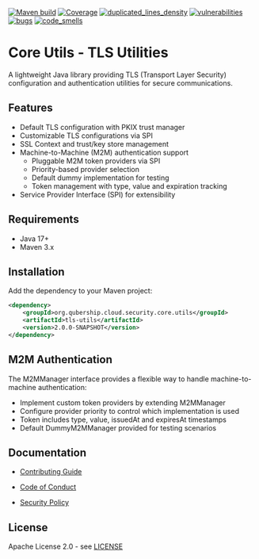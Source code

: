 [![Maven build](https://github.com/Netcracker/qubership-core-utils/actions/workflows/maven-build.yaml/badge.svg)](https://github.com/Netcracker/qubership-core-utils/actions/workflows/maven-build.yaml)
[![Coverage](https://sonarcloud.io/api/project_badges/measure?metric=coverage&project=Netcracker_qubership-core-utils)](https://sonarcloud.io/summary/overall?id=Netcracker_qubership-core-utils)
[![duplicated_lines_density](https://sonarcloud.io/api/project_badges/measure?metric=duplicated_lines_density&project=Netcracker_qubership-core-utils)](https://sonarcloud.io/summary/overall?id=Netcracker_qubership-core-utils)
[![vulnerabilities](https://sonarcloud.io/api/project_badges/measure?metric=vulnerabilities&project=Netcracker_qubership-core-utils)](https://sonarcloud.io/summary/overall?id=Netcracker_qubership-core-utils)
[![bugs](https://sonarcloud.io/api/project_badges/measure?metric=bugs&project=Netcracker_qubership-core-utils)](https://sonarcloud.io/summary/overall?id=Netcracker_qubership-core-utils)
[![code_smells](https://sonarcloud.io/api/project_badges/measure?metric=code_smells&project=Netcracker_qubership-core-utils)](https://sonarcloud.io/summary/overall?id=Netcracker_qubership-core-utils)

# Core Utils - TLS Utilities

A lightweight Java library providing TLS (Transport Layer Security) configuration and authentication utilities for secure communications.

## Features

- Default TLS configuration with PKIX trust manager
- Customizable TLS configurations via SPI
- SSL Context and trust/key store management  
- Machine-to-Machine (M2M) authentication support
  - Pluggable M2M token providers via SPI
  - Priority-based provider selection
  - Default dummy implementation for testing
  - Token management with type, value and expiration tracking
- Service Provider Interface (SPI) for extensibility

## Requirements

- Java 17+
- Maven 3.x

## Installation

Add the dependency to your Maven project:

```xml
<dependency>
    <groupId>org.qubership.cloud.security.core.utils</groupId>
    <artifactId>tls-utils</artifactId>
    <version>2.0.0-SNAPSHOT</version>
</dependency>
```

## M2M Authentication

The M2MManager interface provides a flexible way to handle machine-to-machine authentication:

- Implement custom token providers by extending M2MManager
- Configure provider priority to control which implementation is used
- Token includes type, value, issuedAt and expiresAt timestamps
- Default DummyM2MManager provided for testing scenarios

## Documentation

- [Contributing Guide](CONTRIBUTING.md)
- [Code of Conduct](CODE-OF-CONDUCT.md)
  
- [Security Policy](SECURITY.md)

## License

Apache License 2.0 - see [LICENSE](LICENSE)
